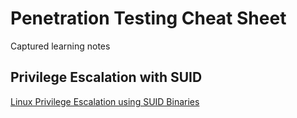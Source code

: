 # Penetration Testing Cheat Sheet
Captured learning notes

## Privilege Escalation with SUID
[Linux Privilege Escalation using SUID Binaries]([https://www.hackingarticles.in/linux-privilege-escalation-using-suid-binaries/)

